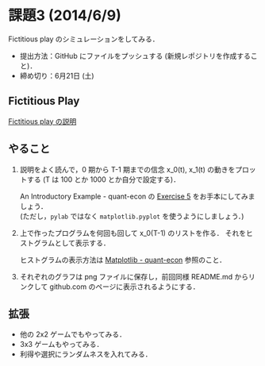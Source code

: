 課題3 (2014/6/9)
=========

Fictitious play のシミュレーションをしてみる．

* 提出方法：GitHub にファイルをプッシュする (新規レポジトリを作成すること)．
* 締め切り：6月21日 (土)


## Fictitious Play

[Fictitious play の説明](http://nbviewer.ipython.org/github/OyamaZemi2014/exercises/blob/master/ex03/fictplay_notes.ipynb)


## やること

1. 説明をよく読んで，0 期から T-1 期までの信念 x_0(t), x_1(t) の動きをプロットする
   (T は 100 とか 1000 とか自分で設定する)．

   An Introductory Example - quant-econ の
   [Exercise 5](http://quant-econ.net/python_by_example.html#exercise-5)
   をお手本にしてみましょう．  
   (ただし，`pylab` ではなく `matplotlib.pyplot` を使うようにしましょう．)

2. 上で作ったプログラムを何回も回して x_0(T-1) のリストを作る．
   それをヒストグラムとして表示する．

   ヒストグラムの表示方法は
   [Matplotlib - quant-econ](http://quant-econ.net/matplotlib.html)
   参照のこと．

3. それぞれのグラフは png ファイルに保存し，前回同様 README.md からリンクして
   github.com のページに表示されるようにする．

## 拡張

* 他の 2x2 ゲームでもやってみる．
* 3x3 ゲームもやってみる．
* 利得や選択にランダムネスを入れてみる．
